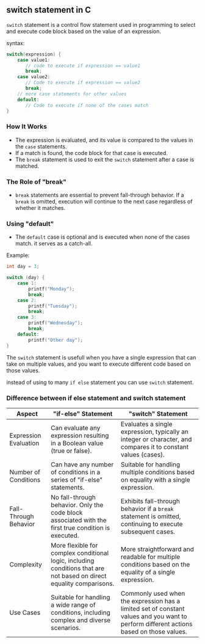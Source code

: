 ## switch statement in C
`switch` statement is a control flow statement used in programming to select and execute code block based on the value of an expression. 

syntax: 

```c
switch(expression) {
    case value1: 
       // code to execute if expression == value1
       break;
    case value2: 
       // Code to execute if expression == value2
       break;
    // more case statements for other values
    default: 
       // Code to execute if none of the cases match
}
```

### How It Works
  - The expression is evaluated, and its value is compared to the values in the `case` statements. 
  - If a match is found, the code block for that case is executed. 
  - The `break` statement is used to exit the `switch` statement after a case is matched. 

### The Role of "break"
   - `break` statements are essential to prevent fall-through behavior. If a `break` is omitted, execution will continue to the next case regardless of whether it matches. 

### Using "default" 
   - The `default` case is optional and is executed when none of the cases match. it serves as a catch-all. 

Example: 
```c
int day = 3;

switch (day) {
    case 1:
        printf("Monday");
        break;
    case 2:
        printf("Tuesday");
        break;
    case 3:
        printf("Wednesday");
        break;
    default:
        printf("Other day");
}

```

The `switch` statement is usefull when you have a single expression that can take on multiple values, and you want to execute different code based on those values. 

instead of using to many `if else` statement you can use `switch` statement.

### Difference between if else statement and switch statement 


| Aspect                    | "if-else" Statement                        | "switch" Statement                     |
|---------------------------|--------------------------------------------|---------------------------------------|
| Expression Evaluation     | Can evaluate any expression resulting in a Boolean value (true or false). | Evaluates a single expression, typically an integer or character, and compares it to constant values (cases). |
| Number of Conditions     | Can have any number of conditions in a series of "if-else" statements. | Suitable for handling multiple conditions based on equality with a single expression. |
| Fall-Through Behavior    | No fall-through behavior. Only the code block associated with the first true condition is executed. | Exhibits fall-through behavior if a `break` statement is omitted, continuing to execute subsequent cases. |
| Complexity               | More flexible for complex conditional logic, including conditions that are not based on direct equality comparisons. | More straightforward and readable for multiple conditions based on the equality of a single expression. |
| Use Cases                | Suitable for handling a wide range of conditions, including complex and diverse scenarios. | Commonly used when the expression has a limited set of constant values and you want to perform different actions based on those values. |

